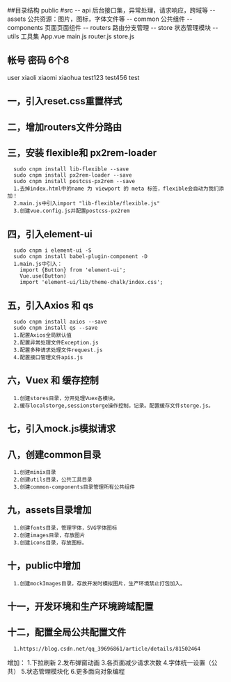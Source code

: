 ##目录结构
  public
  #src
     -- api             后台接口集，异常处理，请求响应，跨域等
     -- assets          公共资源：图片，图标，字体文件等
     -- common          公共组件
     -- components      页面页面组件
     -- routers         路由分支管理
     -- store           状态管理模块
     -- utils           工具集
     App.vue
     main.js
     router.js
     store.js



## 帐号  密码 6个8
user
xiaoli
xiaomi
xiaohua
test123
test456
test


## 一，引入reset.css重置样式
## 二，增加routers文件分路由
## 三，安装 flexible和 px2rem-loader
      sudo cnpm install lib-flexible --save
      sudo cnpm install px2rem-loader --save
      sudo cnpm install postcss-px2rem --save
      1.去掉index.html中的name 为 viewport 的 meta 标签，flexible会自动为我们添加！
      2.main.js中引入import "lib-flexible/flexible.js"
      3.创建vue.config.js并配置postcss-px2rem
## 四，引入element-ui
      sudo cnpm i element-ui -S
      sudo cnpm install babel-plugin-component -D
      1.main.js中引入：
        import {Button} from 'element-ui';
        Vue.use(Button)
        import 'element-ui/lib/theme-chalk/index.css';
## 五，引入Axios 和 qs
      sudo cnpm install axios --save
      sudo cnpm install qs --save
      1.配置Axios全局默认值
      2.配置异常处理文件Exception.js
      3.配置多种请求处理文件request.js
      4.配置接口管理文件apis.js
## 六，Vuex 和 缓存控制
      1.创建stores目录，分开处理Vuex各模块。
      2.缓存localstorge,sessionstorge操作控制，记录。配置缓存文件storge.js。
## 七，引入mock.js模拟请求
## 八，创建common目录
      1.创建minix目录
      2.创建utils目录，公共工具目录
      3.创建common-components目录管理所有公共组件
## 九，assets目录增加
      1.创建fonts目录，管理字体，SVG字体图标
      2.创建images目录，存放图片
      3.创建icons目录，存放图标。
## 十，public中增加
      1.创建mockImages目录，存放开发时模拟图片，生产环境禁止打包加入。
## 十一，开发环境和生产环境跨域配置
## 十二，配置全局公共配置文件
      1.https://blog.csdn.net/qq_39696861/article/details/81502464



增加：
1.下拉刷新
2.发布弹窗动画
3.各页面减少请求次数
4.字体统一设置（公共）
5.状态管理模块化
6.更多面向对象编程

